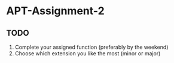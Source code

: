 # APT-Assignment-2
## TODO
1. Complete your assigned function (preferably by the weekend)
2. Choose which extension you like the most (minor or major)
